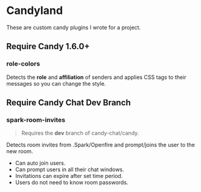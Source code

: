 Candyland
=========

These are custom candy plugins I wrote for a project.

## Require Candy 1.6.0+

### role-colors
Detects the **role** and **affiliation** of senders and applies CSS tags to their messages so you can change the style.

## Require Candy Chat Dev Branch

### spark-room-invites
> Requires the **dev** branch of candy-chat/candy.

Detects room invites from .Spark/Openfire and prompt/joins the user to the new room.

* Can auto join users.
* Can prompt users in all their chat windows.
* Invitations can expire after set time period.
* Users do not need to know room passwords.




